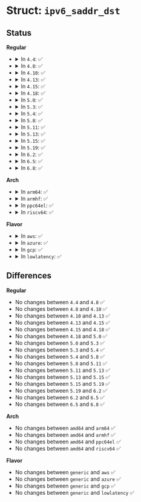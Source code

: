 # Struct: <code>ipv6_saddr_dst</code>

## Status
<b>Regular</b>
<ul>
<li>
<details>
<summary>In <code>4.4</code>: ✅</summary>

```c
struct ipv6_saddr_dst {
    const struct in6_addr *addr;
    int ifindex;
    int scope;
    int label;
    unsigned int prefs;
};
```
</details>
</li>
<li>
<details>
<summary>In <code>4.8</code>: ✅</summary>

```c
struct ipv6_saddr_dst {
    const struct in6_addr *addr;
    int ifindex;
    int scope;
    int label;
    unsigned int prefs;
};
```
</details>
</li>
<li>
<details>
<summary>In <code>4.10</code>: ✅</summary>

```c
struct ipv6_saddr_dst {
    const struct in6_addr *addr;
    int ifindex;
    int scope;
    int label;
    unsigned int prefs;
};
```
</details>
</li>
<li>
<details>
<summary>In <code>4.13</code>: ✅</summary>

```c
struct ipv6_saddr_dst {
    const struct in6_addr *addr;
    int ifindex;
    int scope;
    int label;
    unsigned int prefs;
};
```
</details>
</li>
<li>
<details>
<summary>In <code>4.15</code>: ✅</summary>

```c
struct ipv6_saddr_dst {
    const struct in6_addr *addr;
    int ifindex;
    int scope;
    int label;
    unsigned int prefs;
};
```
</details>
</li>
<li>
<details>
<summary>In <code>4.18</code>: ✅</summary>

```c
struct ipv6_saddr_dst {
    const struct in6_addr *addr;
    int ifindex;
    int scope;
    int label;
    unsigned int prefs;
};
```
</details>
</li>
<li>
<details>
<summary>In <code>5.0</code>: ✅</summary>

```c
struct ipv6_saddr_dst {
    const struct in6_addr *addr;
    int ifindex;
    int scope;
    int label;
    unsigned int prefs;
};
```
</details>
</li>
<li>
<details>
<summary>In <code>5.3</code>: ✅</summary>

```c
struct ipv6_saddr_dst {
    const struct in6_addr *addr;
    int ifindex;
    int scope;
    int label;
    unsigned int prefs;
};
```
</details>
</li>
<li>
<details>
<summary>In <code>5.4</code>: ✅</summary>

```c
struct ipv6_saddr_dst {
    const struct in6_addr *addr;
    int ifindex;
    int scope;
    int label;
    unsigned int prefs;
};
```
</details>
</li>
<li>
<details>
<summary>In <code>5.8</code>: ✅</summary>

```c
struct ipv6_saddr_dst {
    const struct in6_addr *addr;
    int ifindex;
    int scope;
    int label;
    unsigned int prefs;
};
```
</details>
</li>
<li>
<details>
<summary>In <code>5.11</code>: ✅</summary>

```c
struct ipv6_saddr_dst {
    const struct in6_addr *addr;
    int ifindex;
    int scope;
    int label;
    unsigned int prefs;
};
```
</details>
</li>
<li>
<details>
<summary>In <code>5.13</code>: ✅</summary>

```c
struct ipv6_saddr_dst {
    const struct in6_addr *addr;
    int ifindex;
    int scope;
    int label;
    unsigned int prefs;
};
```
</details>
</li>
<li>
<details>
<summary>In <code>5.15</code>: ✅</summary>

```c
struct ipv6_saddr_dst {
    const struct in6_addr *addr;
    int ifindex;
    int scope;
    int label;
    unsigned int prefs;
};
```
</details>
</li>
<li>
<details>
<summary>In <code>5.19</code>: ✅</summary>

```c
struct ipv6_saddr_dst {
    const struct in6_addr *addr;
    int ifindex;
    int scope;
    int label;
    unsigned int prefs;
};
```
</details>
</li>
<li>
<details>
<summary>In <code>6.2</code>: ✅</summary>

```c
struct ipv6_saddr_dst {
    const struct in6_addr *addr;
    int ifindex;
    int scope;
    int label;
    unsigned int prefs;
};
```
</details>
</li>
<li>
<details>
<summary>In <code>6.5</code>: ✅</summary>

```c
struct ipv6_saddr_dst {
    const struct in6_addr *addr;
    int ifindex;
    int scope;
    int label;
    unsigned int prefs;
};
```
</details>
</li>
<li>
<details>
<summary>In <code>6.8</code>: ✅</summary>

```c
struct ipv6_saddr_dst {
    const struct in6_addr *addr;
    int ifindex;
    int scope;
    int label;
    unsigned int prefs;
};
```
</details>
</li>
</ul>
<b>Arch</b>
<ul>
<li>
<details>
<summary>In <code>arm64</code>: ✅</summary>

```c
struct ipv6_saddr_dst {
    const struct in6_addr *addr;
    int ifindex;
    int scope;
    int label;
    unsigned int prefs;
};
```
</details>
</li>
<li>
<details>
<summary>In <code>armhf</code>: ✅</summary>

```c
struct ipv6_saddr_dst {
    const struct in6_addr *addr;
    int ifindex;
    int scope;
    int label;
    unsigned int prefs;
};
```
</details>
</li>
<li>
<details>
<summary>In <code>ppc64el</code>: ✅</summary>

```c
struct ipv6_saddr_dst {
    const struct in6_addr *addr;
    int ifindex;
    int scope;
    int label;
    unsigned int prefs;
};
```
</details>
</li>
<li>
<details>
<summary>In <code>riscv64</code>: ✅</summary>

```c
struct ipv6_saddr_dst {
    const struct in6_addr *addr;
    int ifindex;
    int scope;
    int label;
    unsigned int prefs;
};
```
</details>
</li>
</ul>
<b>Flavor</b>
<ul>
<li>
<details>
<summary>In <code>aws</code>: ✅</summary>

```c
struct ipv6_saddr_dst {
    const struct in6_addr *addr;
    int ifindex;
    int scope;
    int label;
    unsigned int prefs;
};
```
</details>
</li>
<li>
<details>
<summary>In <code>azure</code>: ✅</summary>

```c
struct ipv6_saddr_dst {
    const struct in6_addr *addr;
    int ifindex;
    int scope;
    int label;
    unsigned int prefs;
};
```
</details>
</li>
<li>
<details>
<summary>In <code>gcp</code>: ✅</summary>

```c
struct ipv6_saddr_dst {
    const struct in6_addr *addr;
    int ifindex;
    int scope;
    int label;
    unsigned int prefs;
};
```
</details>
</li>
<li>
<details>
<summary>In <code>lowlatency</code>: ✅</summary>

```c
struct ipv6_saddr_dst {
    const struct in6_addr *addr;
    int ifindex;
    int scope;
    int label;
    unsigned int prefs;
};
```
</details>
</li>
</ul>

## Differences
<b>Regular</b>
<ul>
<li>
No changes between <code>4.4</code> and <code>4.8</code> ✅
</li>
<li>
No changes between <code>4.8</code> and <code>4.10</code> ✅
</li>
<li>
No changes between <code>4.10</code> and <code>4.13</code> ✅
</li>
<li>
No changes between <code>4.13</code> and <code>4.15</code> ✅
</li>
<li>
No changes between <code>4.15</code> and <code>4.18</code> ✅
</li>
<li>
No changes between <code>4.18</code> and <code>5.0</code> ✅
</li>
<li>
No changes between <code>5.0</code> and <code>5.3</code> ✅
</li>
<li>
No changes between <code>5.3</code> and <code>5.4</code> ✅
</li>
<li>
No changes between <code>5.4</code> and <code>5.8</code> ✅
</li>
<li>
No changes between <code>5.8</code> and <code>5.11</code> ✅
</li>
<li>
No changes between <code>5.11</code> and <code>5.13</code> ✅
</li>
<li>
No changes between <code>5.13</code> and <code>5.15</code> ✅
</li>
<li>
No changes between <code>5.15</code> and <code>5.19</code> ✅
</li>
<li>
No changes between <code>5.19</code> and <code>6.2</code> ✅
</li>
<li>
No changes between <code>6.2</code> and <code>6.5</code> ✅
</li>
<li>
No changes between <code>6.5</code> and <code>6.8</code> ✅
</li>
</ul>
<b>Arch</b>
<ul>
<li>
No changes between <code>amd64</code> and <code>arm64</code> ✅
</li>
<li>
No changes between <code>amd64</code> and <code>armhf</code> ✅
</li>
<li>
No changes between <code>amd64</code> and <code>ppc64el</code> ✅
</li>
<li>
No changes between <code>amd64</code> and <code>riscv64</code> ✅
</li>
</ul>
<b>Flavor</b>
<ul>
<li>
No changes between <code>generic</code> and <code>aws</code> ✅
</li>
<li>
No changes between <code>generic</code> and <code>azure</code> ✅
</li>
<li>
No changes between <code>generic</code> and <code>gcp</code> ✅
</li>
<li>
No changes between <code>generic</code> and <code>lowlatency</code> ✅
</li>
</ul>
